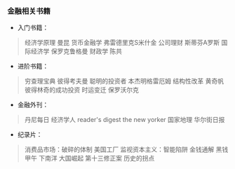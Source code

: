### 金融相关书籍

- 入门书籍：

>经济学原理 曼昆
>货币金融学 弗雷德里克S米什金
>公司理财 斯蒂芬A罗斯
>国际经济学 保罗克鲁格曼
>财政学 陈共

- 进阶书籍：
	
>穷查理宝典 彼得考夫曼
>聪明的投资者 本杰明格雷厄姆
>结构性改革 黄奇帆
>彼得林奇的成功投资
>时运变迁 保罗沃尔克

- 金融外刊：

>丹尼每日
>经济学人
>reader's digest
>the new yorker
>国家地理
>华尔街日报

- 纪录片：

>消费品市场：破碎的体制
>美国工厂
>监视资本主义：智能陷阱
>金钱通解
>黑钱
>甲午
>下南洋
>大国崛起
>第十三修正案
>历史的拐点